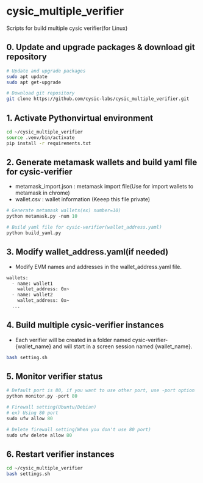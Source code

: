 # cysic_multiple_verifier
Scripts for build multiple cysic verifier(for Linux)

## 0. Update and upgrade packages & download git repository
```bash
# Update and upgrade packages
sudo apt update
sudo apt get-upgrade

# Download git repository
git clone https://github.com/cysic-labs/cysic_multiple_verifier.git
```

## 1. Activate Pythonvirtual environment
```bash
cd ~/cysic_multiple_verifier
source .venv/bin/activate
pip install -r requirements.txt
```

## 2. Generate metamask wallets and build yaml file for cysic-verifier
- metamask_import.json : metamask import file(Use for import wallets to metamask in chrome)
- wallet.csv : wallet information (Keeep this file private)
```python
# Generate metamask wallets(ex) number=10)
python metamask.py -num 10

# Build yaml file for cysic-verifier(wallet_address.yaml)
python build_yaml.py
```

## 3. Modify wallet_address.yaml(if needed)
- Modify EVM names and addresses in the wallet_address.yaml file.
```bash
wallets:
  - name: wallet1
    wallet_address: 0x~
  - name: wallet2
    wallet_address: 0x~
  ...
```

## 4. Build multiple cysic-verifier instances
- Each verifier will be created in a folder named cysic-verifier-{wallet_name} and will start in a screen session named {wallet_name}.
```bash
bash setting.sh
```

## 5. Monitor verifier status
```python
# Default port is 80, if you want to use other port, use -port option
python monitor.py -port 80

# Firewall setting(Ubuntu/Debian)
# ex) Using 80 port
sudo ufw allow 80

# Delete firewall setting(When you don't use 80 port)
sudo ufw delete allow 80 
```

## 6. Restart verifier instances
```bash
cd ~/cysic_multiple_verifier
bash settings.sh
```
